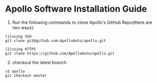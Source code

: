 # Apollo Software Installation Guide
1) Run the following commands to clone Apollo's GitHub Repo(there are two ways):  
```
(1)using SSH      
git clone git@github.com:ApolloAuto/apollo.git  
```
```
(2)using HTTPS     
git clone https://github.com/ApolloAuto/apollo.git 
```
2) checkout the latest branch:  
```
cd apollo    
git checkout master
``` 
